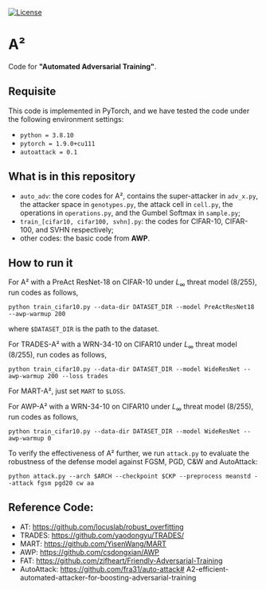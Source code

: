 [![License](https://img.shields.io/badge/License-Apache_2.0-blue.svg)](https://opensource.org/licenses/Apache-2.0)



# A²

Code for **"Automated Adversarial Training"**.

## Requisite

This code is implemented in PyTorch, and we have tested the code under the following environment settings:
- `python = 3.8.10`
- `pytorch = 1.9.0+cu111`
- `autoattack = 0.1`

## What is in this repository

- `auto_adv`: the core codes for A², contains the super-attacker in `adv_x.py`, the attacker space in `genotypes.py`, the attack cell in `cell.py`, the operations in `operations.py`, and the Gumbel Softmax in `sample.py`;
- `train_[cifar10, cifar100, svhn].py`: the codes for CIFAR-10, CIFAR-100, and SVHN respectively;
- other codes: the basic code from **AWP**. 

## How to run it

For A² with a PreAct ResNet-18 on CIFAR-10 under $L_{\infty}$ threat model (8/255), run codes as follows,
```
python train_cifar10.py --data-dir DATASET_DIR --model PreActResNet18 --awp-warmup 200 
```
where `$DATASET_DIR` is the path to the dataset.

For TRADES-A² with a WRN-34-10 on CIFAR10 under $L_{\infty}$ threat model (8/255), run codes as follows,
```
python train_cifar10.py --data-dir DATASET_DIR --model WideResNet --awp-warmup 200 --loss trades
```

For MART-A², just set `MART` to `$LOSS`.

For AWP-A² with a WRN-34-10 on CIFAR10 under $L_{\infty}$ threat model (8/255), run codes as follows,
```
python train_cifar10.py --data-dir DATASET_DIR --model WideResNet --awp-warmup 0
```


To verify the effectiveness of A² further, we run `attack.py` to evaluate the robustness of the defense model against FGSM, PGD, C&W and AutoAttack:
```
python attack.py --arch $ARCH --checkpoint $CKP --preprocess meanstd --attack fgsm pgd20 cw aa
```


## Reference Code:

- AT: https://github.com/locuslab/robust_overfitting
- TRADES: https://github.com/yaodongyu/TRADES/
- MART: https://github.com/YisenWang/MART
- AWP: https://github.com/csdongxian/AWP
- FAT: https://github.com/zjfheart/Friendly-Adversarial-Training
- AutoAttack: https://github.com/fra31/auto-attack# A2-efficient-automated-attacker-for-boosting-adversarial-training
